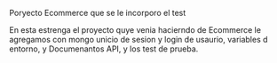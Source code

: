 Poryecto Ecommerce que se le incorporo el test

En esta estrenga el proyecto quye venia hacierndo de Ecommerce le agregamos con mongo unicio de sesion 
y login de usaurio, variables d entorno, y Documenantos API, y los test de prueba.




